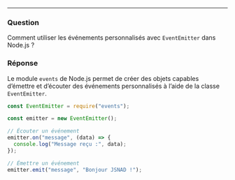 ---
### Question  
Comment utiliser les événements personnalisés avec `EventEmitter` dans Node.js ?

### Réponse  
Le module `events` de Node.js permet de créer des objets capables d’émettre et d’écouter des événements personnalisés à l’aide de la classe `EventEmitter`.

```js
const EventEmitter = require("events");

const emitter = new EventEmitter();

// Écouter un événement
emitter.on("message", (data) => {
  console.log("Message reçu :", data);
});

// Émettre un événement
emitter.emit("message", "Bonjour JSNAD !");

